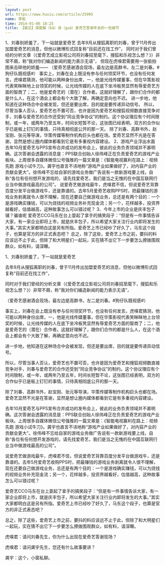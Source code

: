 ```yaml
---
layout: post
url: https://www.huxiu.com/article/25995
name: 李拓
time: 2014-01-06 18:25
title: 【娱见】深度解（bā）读（guà）爱奇艺答谢年会的一些细节
---
```

1、刘春别娇羞了，下一站就是爱奇艺 去年9月从搜狐离职的刘春，曾于11月传出加盟爱奇艺的消息，但他以微博形式回复称“目前还在找工作”， 同时对于我们曾经的分析文章（《爱奇艺成立影视公司将刘春招至麾下，搜狐和乐视怎么想？》）非常不屑，称“我对你们编造新闻的能力表示无语”， 但现在虎嗅君需要用一张偷拍图来击碎他的娇羞—— （爱奇艺感谢酒会现场，最左边是高群书，左二是刘春。#狗仔队既视感#） 事实上，刘春在会上既没有参与任何领奖环节，也没有任何发言。虎嗅君猜测，他可能以两种身份出席，一，他是光线传媒董事，但在华策影视代表笑眯眯地上台领奖的时候，让光线传媒的人在底下坐冷板凳显然有辱爱奇艺方面的智商了；二，他是爱奇艺的（潜在）合作者。这就好理解了，跟你们合作的都是什么人，在这个酒会上都会有个大致了解，再确定意向也不迟。 进一步地，他知道在这种场合中会被发现，但还是要出席，目的就是要传递异动信号。 所以，尽管当事人否认，爱奇艺也不置可否，也许是因为爱奇艺和搜狐视频数直接竞争对手，刘春与爱奇艺的合作还受到“同业竞争协议”的制约。这个协议理应有个时间限制，或一年，或两年乃至五年，时间长短暂不论，这张图已经表明，双方的合作似乎已是板上钉钉的事情，只待真相彻底公开的那一天。 除了刘春、高群书外，赵宝刚、张元等导演，华策传媒等制作机构巨头也都在场。爱奇艺显然不光是在答谢，显然是想让圈内媒体都看到它是有多重视内容建设。 2、游戏产业浮出水面 去年10月爱奇艺与PPS宣布合并成功的发布会上，彼此的业务负责领域并不甚明确。这次答谢会透露的消息是：PPS联合创始人徐伟峰正在负责爱奇艺的游戏产业板块。上周很多自媒体微信公号强推的一篇文章是：《智能电视赢利在路上：视频先跑 游戏小试牛刀》。龚宇也直言不讳地称“游戏产业如果做好了，对内容产业的贡献会更大”。徐伟峰不忘给自家的游戏业务做广告说有一款新游戏要上线，自称“各位有任何想开发游戏的，请先找爱奇艺，我们是当之无愧的在中国互联网行业当中做游戏最高的公司”。 说爱奇艺做游戏最牛，虎嗅君不信，但说爱奇艺背靠百度分发平台做游戏牛，还是靠谱的。去年5月爱奇艺收购PPS时，把最赚钱的游戏业务剥离就令人很不理解，现在还要自己做游戏业务，总还是有两个目的：一个是游戏确实赚钱，可以为烧钱的视频业务补充现金流；另一个，花样越多，投资界越看好，估值越高，这种故事怎么可以错过呢？ 3、今年上市的企业是庆丰包子铺？骗谁呢 爱奇艺CCO马东在台上耍起了拿手的搞笑段子：“但是有一件事情告诉大家，有一家企业即将上市，就是庆丰包子，所以希望大家关注行业内即将发生的大事。”其实大家都明白这是另有所指。爱奇艺上市已经吵了好久了，马东这个段子，也算是官方的非正式表态吧？ 总之，除了这些，爱奇艺上市之前，要抖的料应该远不止于此，但除了和大明星们一起玩，实在猜不出它下一步要怎么撩拨围观群众，如有料，请深曝。

1、刘春别娇羞了，下一站就是爱奇艺

去年9月从搜狐离职的刘春，曾于11月传出加盟爱奇艺的消息，但他以微博形式回复称“目前还在找工作”，

同时对于我们曾经的分析文章（《爱奇艺成立影视公司将刘春招至麾下，搜狐和乐视怎么想？》）非常不屑，称“我对你们编造新闻的能力表示无语”，

（爱奇艺感谢酒会现场，最左边是高群书，左二是刘春。#狗仔队既视感#）

事实上，刘春在会上既没有参与任何领奖环节，也没有任何发言。虎嗅君猜测，他可能以两种身份出席，一，他是光线传媒董事，但在华策影视代表笑眯眯地上台领奖的时候，让光线传媒的人在底下坐冷板凳显然有辱爱奇艺方面的智商了；二，他是爱奇艺的（潜在）合作者。这就好理解了，跟你们合作的都是什么人，在这个酒会上都会有个大致了解，再确定意向也不迟。

进一步地，他知道在这种场合中会被发现，但还是要出席，目的就是要传递异动信号。

所以，尽管当事人否认，爱奇艺也不置可否，也许是因为爱奇艺和搜狐视频数直接竞争对手，刘春与爱奇艺的合作还受到“同业竞争协议”的制约。这个协议理应有个时间限制，或一年，或两年乃至五年，时间长短暂不论，这张图已经表明，双方的合作似乎已是板上钉钉的事情，只待真相彻底公开的那一天。

除了刘春、高群书外，赵宝刚、张元等导演，华策传媒等制作机构巨头也都在场。爱奇艺显然不光是在答谢，显然是想让圈内媒体都看到它是有多重视内容建设。

去年10月爱奇艺与PPS宣布合并成功的发布会上，彼此的业务负责领域并不甚明确。这次答谢会透露的消息是：PPS联合创始人徐伟峰正在负责爱奇艺的游戏产业板块。上周很多自媒体微信公号强推的一篇文章是：《智能电视赢利在路上：视频先跑 游戏小试牛刀》。龚宇也直言不讳地称“游戏产业如果做好了，对内容产业的贡献会更大”。徐伟峰不忘给自家的游戏业务做广告说有一款新游戏要上线，自称“各位有任何想开发游戏的，请先找爱奇艺，我们是当之无愧的在中国互联网行业当中做游戏最高的公司”。

说爱奇艺做游戏最牛，虎嗅君不信，但说爱奇艺背靠百度分发平台做游戏牛，还是靠谱的。去年5月爱奇艺收购PPS时，把最赚钱的游戏业务剥离就令人很不理解，现在还要自己做游戏业务，总还是有两个目的：一个是游戏确实赚钱，可以为烧钱的视频业务补充现金流；另一个，花样越多，投资界越看好，估值越高，这种故事怎么可以错过呢？

爱奇艺CCO马东在台上耍起了拿手的搞笑段子：“但是有一件事情告诉大家，有一家企业即将上市，就是庆丰包子，所以希望大家关注行业内即将发生的大事。”其实大家都明白这是另有所指。爱奇艺上市已经吵了好久了，马东这个段子，也算是官方的非正式表态吧？

总之，除了这些，爱奇艺上市之前，要抖的料应该远不止于此，但除了和大明星们一起玩，实在猜不出它下一步要怎么撩拨围观群众，如有料，请深曝。

虎嗅君：请问刘春先生，你为什么出现在爱奇艺答谢现场？

虎嗅君：请问龚宇先生，您还有什么故事要讲？

龚宇：这个，小窗私聊。

